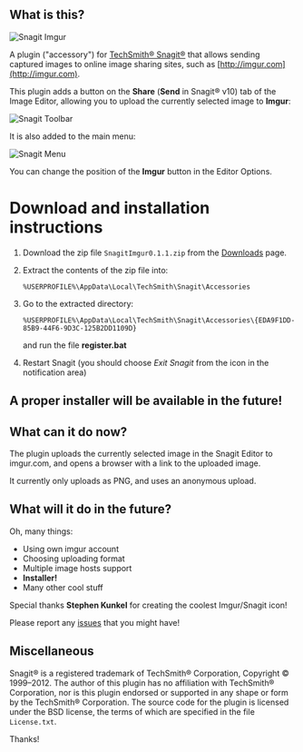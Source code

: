 What is this?
-------------

![Snagit Imgur](http://i.imgur.com/g6aTS.png)

A plugin ("accessory") for [TechSmith® Snagit®](http://www.techsmith.com/snagit.html) that allows sending captured images to online image sharing sites, such as [http://imgur.com](http://imgur.com).

This plugin adds a button on the **Share** (**Send** in Snagit® v10) tab of the Image Editor, allowing you to upload the currently selected image to **Imgur**:

![Snagit Toolbar](http://i.imgur.com/JjRl7.png)

It is also added to the main menu:

![Snagit Menu](http://i.imgur.com/ElZAZ.png)

You can change the position of the **Imgur** button in the Editor Options.

Download and installation instructions
======================================

1. Download the zip file `SnagitImgur0.1.1.zip` from the [Downloads](https://github.com/hmemcpy/SnagitImgur/downloads) page.

2. Extract the contents of the zip file into:

    `%USERPROFILE%\AppData\Local\TechSmith\Snagit\Accessories`

3. Go to the extracted directory:  

    `%USERPROFILE%\AppData\Local\TechSmith\Snagit\Accessories\{EDA9F1DD-85B9-44F6-9D3C-125B2DD1109D}`
    
    and run the file **register.bat**

4. Restart Snagit (you should choose _Exit Snagit_ from the icon in the notification area)

A proper installer will be available in the future!
----------------------------------------------------

What can it do now?
-------------------

The plugin uploads the currently selected image in the Snagit Editor to imgur.com, and opens a browser with a link to the uploaded image.

It currently only uploads as PNG, and uses an anonymous upload.

What will it do in the future?
------------------------------

Oh, many things:

* Using own imgur account
* Choosing uploading format
* Multiple image hosts support
* **Installer!**
* Many other cool stuff

Special thanks **Stephen Kunkel** for creating the coolest Imgur/Snagit icon!

Please report any [issues](https://github.com/hmemcpy/SnagitImgur/issues) that you might have!

Miscellaneous
-------------
Snagit® is a registered trademark of TechSmith® Corporation, Copyright © 1999–2012. The author of this plugin has no affiliation with TechSmith® Corporation, nor is this plugin endorsed or supported in any shape or form by the TechSmith® Corporation. The source code for the plugin is licensed under the BSD license, the terms of which are specified in the file `License.txt`.

Thanks!
